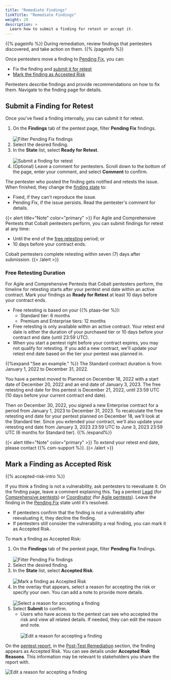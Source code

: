 ```yaml
---
title: "Remediate Findings"
linkTitle: "Remediate Findings"
weight: 20
description: >
  Learn how to submit a finding for retest or accept it.
---
```


{{% pageinfo %}}
During remediation, review findings that pentesters discovered, and take action on them.
{{% /pageinfo %}}

Once pentesters move a finding to [Pending Fix](/platform-deep-dive/pentests/findings/finding-states/), you can:

- Fix the finding and [submit it for retest](#submit-a-finding-for-retest)
- [Mark the finding as Accepted Risk](#mark-a-finding-as-accepted-risk)

Pentesters describe findings and provide recommendations on how to fix them. Navigate to the finding page for details.

## Submit a Finding for Retest

Once you've fixed a finding internally, you can submit it for retest.

1. On the **Findings** tab of the pentest page, filter **Pending Fix** findings.<br><br>
![Filter Pending Fix findings](/deepdive/FilterPendingFixFindings.png "Filter Pending Fix findings")
1. Select the desired finding.
1. In the **State** list, select **Ready for Retest**.<br><br>
![Submit a finding for retest](/deepdive/ReadyForRetestFinding.png "Submit a finding for retest")
1. (Optional) Leave a comment for pentesters. Scroll down to the bottom of the page, enter your comment, and select **Comment** to confirm.

The pentester who posted the finding gets notified and retests the issue. When finished, they change the [finding state](/platform-deep-dive/pentests/findings/finding-states/) to:

- Fixed, if they can't reproduce the issue.
- Pending Fix, if the issue persists. Read the pentester's comment for details.

{{< alert title="Note" color="primary" >}}
For Agile and Comprehensive Pentests that Cobalt pentesters perform, you can submit findings for retest at any time:

- Until the end of the [free retesting](#free-retesting-duration) period; or
- 10 days before your contract ends.

Cobalt pentesters complete retesting within seven (7) days after submission.
{{< /alert >}}

### Free Retesting Duration

For Agile and Comprehensive Pentests that Cobalt pentesters perform, the timeline for retesting starts after your pentest end date within an active contract. Mark your findings as **Ready for Retest** at least 10 days before your contract ends.

- Free retesting is based on your {{% ptaas-tier %}}:
  - Standard tier: 6 months
  - Premium and Enterprise tiers: 12 months
- Free retesting is only available within an active contract. Your retest end date is either the duration of your purchased tier or 10 days before your contract end date (until 23:59 UTC).
- When you start a pentest right before your contract expires, you may not qualify for retesting. If you add a new contract, we'll update your retest end date based on the tier your pentest was planned in.

{{%expand "See an example." %}}
The Standard contract duration is from January 1, 2022 to December 31, 2022.

You have a pentest moved to Planned on December 18, 2022 with a start date of December 20, 2022 and an end date of January 3, 2023. The free retesting end date for this pentest is December 21, 2022, until 23:59 UTC (10 days before your current contract end date).

Then on December 30, 2022, you signed a new Enterprise contract for a period from January 1, 2023 to December 31, 2023. To recalculate the free retesting end date for your pentest planned on December 18, we'll look at the Standard tier. Since you extended your contract, we'll also update your retesting end date from January 3, 2023 23:59 UTC to June 3, 2023 23:59 UTC (6 months for Standard tier).
{{% /expand%}}

{{< alert title="Note" color="primary" >}}
To extend your retest end date, please contact {{% csm-support %}}.
{{< /alert >}}

## Mark a Finding as Accepted Risk

{{% accepted-risk-intro %}}

If you think a finding is not a vulnerability, ask pentesters to reevaluate it. On the finding page, leave a comment explaining this. Tag a pentest [Lead](/platform-deep-dive/collaboration/user-roles/#lead) (for [Comprehensive pentests](/getting-started/glossary/#comprehensive-pentest)) or [Coordinator](/platform-deep-dive/collaboration/user-roles/#coordinator) (for [Agile pentests](/getting-started/glossary/#agile-pentest)). Leave the finding in the [Pending Fix](/platform-deep-dive/pentests/findings/finding-states/) state until it's resolved.

- If pentesters confirm that the finding is not a vulnerability after reevaluating it, they decline the finding.
- If pentesters still consider the vulnerability a real finding, you can mark it as Accepted Risk.

To mark a finding as Accepted Risk:

1. On the **Findings** tab of the pentest page, filter **Pending Fix** findings.<br><br>
![Filter Pending Fix findings](/deepdive/FilterPendingFixFindings.png "Filter Pending Fix findings")
1. Select the desired finding.
1. In the **State** list, select **Accepted Risk**.<br><br>
![Mark a finding as Accepted Risk](/deepdive/AcceptedRiskFinding.png "Mark a finding as Accepted Risk")
1. In the overlay that appears, select a reason for accepting the risk or specify your own. You can add a note to provide more details.<br><br>
![Select a reason for accepting a finding](/deepdive/AcceptedRiskReason.png "Select a reason for accepting a finding")
1. Select **Submit** to confirm.
   - Users who have access to the pentest can see who accepted the risk and view all related details. If needed, they can edit the reason and note.<br><br>
   ![Edit a reason for accepting a finding](/deepdive/EditAcceptedRisk.png "Edit a reason for accepting a finding")

On the [pentest report](/platform-deep-dive/pentests/reports/), in the [Post-Test Remediation](/platform-deep-dive/pentests/reports/report-contents/#post-test-remediation) section, the finding appears as Accepted Risk. You can see details under **Accepted Risk Reasons**. This information may be relevant to stakeholders you share the report with.

![Edit a reason for accepting a finding](/deepdive/AcceptedRiskReasons.png "Edit a reason for accepting a finding")
